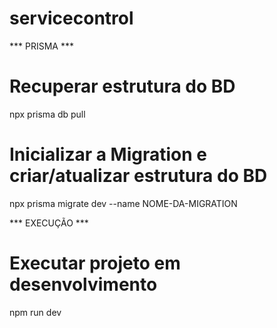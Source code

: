 # servicecontrol

*** PRISMA ***
# Recuperar estrutura do BD
npx prisma db pull

# Inicializar a Migration e criar/atualizar estrutura do BD
npx prisma migrate dev --name NOME-DA-MIGRATION

*** EXECUÇÃO ***
# Executar projeto em desenvolvimento
npm run dev

